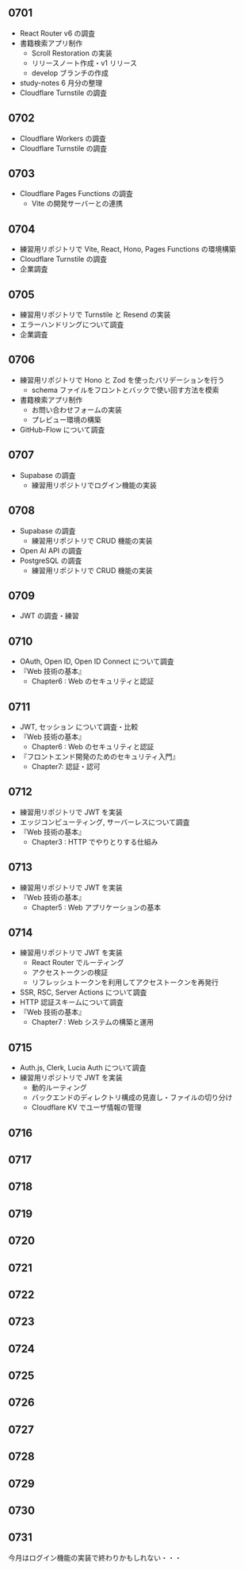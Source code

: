## 0701

- React Router v6 の調査
- 書籍検索アプリ制作
  - Scroll Restoration の実装
  - リリースノート作成・v1 リリース
  - develop ブランチの作成
- study-notes 6 月分の整理
- Cloudflare Turnstile の調査

## 0702

- Cloudflare Workers の調査
- Cloudflare Turnstile の調査

## 0703

- Cloudflare Pages Functions の調査
  - Vite の開発サーバーとの連携

## 0704

- 練習用リポジトリで Vite, React, Hono, Pages Functions の環境構築
- Cloudflare Turnstile の調査
- 企業調査

## 0705

- 練習用リポジトリで Turnstile と Resend の実装
- エラーハンドリングについて調査
- 企業調査

## 0706

- 練習用リポジトリで Hono と Zod を使ったバリデーションを行う
  - schema ファイルをフロントとバックで使い回す方法を模索
- 書籍検索アプリ制作
  - お問い合わせフォームの実装
  - プレビュー環境の構築
- GitHub-Flow について調査

## 0707

- Supabase の調査
  - 練習用リポジトリでログイン機能の実装

## 0708

- Supabase の調査
  - 練習用リポジトリで CRUD 機能の実装
- Open AI API の調査
- PostgreSQL の調査
  - 練習用リポジトリで CRUD 機能の実装

## 0709

- JWT の調査・練習

## 0710

- OAuth, Open ID, Open ID Connect について調査
- 『Web 技術の基本』
  - Chapter6 : Web のセキュリティと認証

## 0711

- JWT, セッション について調査・比較
- 『Web 技術の基本』
  - Chapter6 : Web のセキュリティと認証
- 『フロントエンド開発のためのセキュリティ入門』
  - Chapter7: 認証・認可

## 0712

- 練習用リポジトリで JWT を実装
- エッジコンピューティング, サーバーレスについて調査
- 『Web 技術の基本』
  - Chapter3 : HTTP でやりとりする仕組み

## 0713

- 練習用リポジトリで JWT を実装
- 『Web 技術の基本』
  - Chapter5 : Web アプリケーションの基本

## 0714

- 練習用リポジトリで JWT を実装
  - React Router でルーティング
  - アクセストークンの検証
  - リフレッシュトークンを利用してアクセストークンを再発行
- SSR, RSC, Server Actions について調査
- HTTP 認証スキームについて調査
- 『Web 技術の基本』
  - Chapter7 : Web システムの構築と運用

## 0715

- Auth.js, Clerk, Lucia Auth について調査
- 練習用リポジトリで JWT を実装
  - 動的ルーティング
  - バックエンドのディレクトリ構成の見直し・ファイルの切り分け
  - Cloudflare KV でユーザ情報の管理

## 0716

<!-- - 練習用リポジトリで JWT を実装
  - Cloudflare KV でユーザ情報の管理
  - OAuth Provider の実装 -->

## 0717

<!-- - 『フロントエンド開発のためのセキュリティ入門』
  - Chapter6: その他の受動的攻撃(CSRF, クリックジャッキング, オープンリダイレクト) -->

## 0718

<!-- - Cloudflare D1 について調査 -->

## 0719

## 0720

## 0721

## 0722

## 0723

## 0724

## 0725

## 0726

## 0727

## 0728

## 0729

## 0730

## 0731

今月はログイン機能の実装で終わりかもしれない・・・
